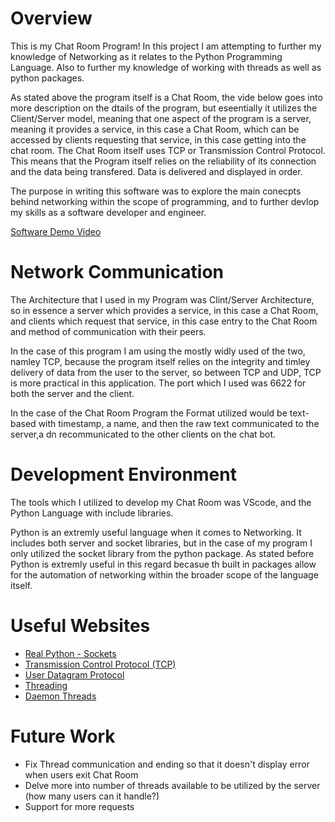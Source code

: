# Overview

This is my Chat Room Program! In this project I am attempting to further my knowledge of Networking as it relates to the Python Programming Language. Also to further my knowledge of working
with threads as well as python packages. 

As stated above the program itself is a Chat Room, the vide below goes into more description on the dtails of the program, but eseentially it utilizes the Client/Server model, meaning that one aspect of the program is a server, meaning it provides a service, in this case a Chat Room, which can be accessed by clients requesting that service, in this case getting into the chat room. The Chat Room itself uses TCP or Transmission Control Protocol. This means that the Program itself relies on the reliability of its connection and the data being transfered. Data is delivered and displayed in order.

The purpose in writing this software was to explore the main conecpts behind networking within the scope of programming, and to further devlop my skills as a software developer and engineer.

[Software Demo Video](https://youtu.be/H4tPrKJFBEw)

# Network Communication

The Architecture that I used in my Program was Clint/Server Architecture, so in essence a server which provides a service, in this case a Chat Room, and clients which request that service, in this case entry to the Chat Room and method of communication with their peers. 

In the case of this program I am using the mostly widly used of the two, namley TCP, because the program itself relies on the integrity and timley delivery of data from the user to the server, so between TCP and UDP, TCP is more practical in this application. The port which I used was 6622 for both the server and the client.

In the case of the Chat Room Program the Format utilized would be text-based with timestamp, a name, and then the raw text communicated to the server,a dn recommunicated to the other clients on the chat bot.

# Development Environment

The tools which I utilized to develop my Chat Room was VScode, and the Python Language with include libraries. 

Python is an extremly useful language when it comes to Networking. It includes both server and socket libraries, but in the case of my program I only utilized the socket library from the python package. As stated before Python is extremly useful in this regard becasue th built in packages allow for the automation of networking within the broader scope of the language itself.

# Useful Websites

* [Real Python - Sockets](https://realpython.com/python-sockets/)
* [Transmission Control Protocol (TCP)](https://www.geeksforgeeks.org/what-is-transmission-control-protocol-tcp/#)
* [User Datagram Protocol](https://www.geeksforgeeks.org/user-datagram-protocol-udp/)
* [Threading](https://www.geeksforgeeks.org/multithreading-python-set-1/)
* [Daemon Threads](https://www.geeksforgeeks.org/python-daemon-threads/)

# Future Work

* Fix Thread communication and ending so that it doesn't display error when users exit Chat Room
* Delve more into number of threads available to be utilized by the server (how many users can it handle?)
* Support for more requests